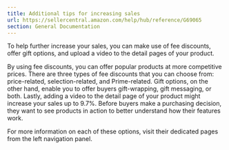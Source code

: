 ```yaml
---
title: Additional tips for increasing sales
url: https://sellercentral.amazon.com/help/hub/reference/G69065
section: General Documentation
---
```


To help further increase your sales, you can make use of fee discounts, offer
gift options, and upload a video to the detail pages of your product.

By using fee discounts, you can offer popular products at more competitive
prices. There are three types of fee discounts that you can choose from:
price-related, selection-related, and Prime-related. Gift options, on the
other hand, enable you to offer buyers gift-wrapping, gift messaging, or both.
Lastly, adding a video to the detail page of your product might increase your
sales up to 9.7%. Before buyers make a purchasing decision, they want to see
products in action to better understand how their features work.

For more information on each of these options, visit their dedicated pages
from the left navigation panel.


